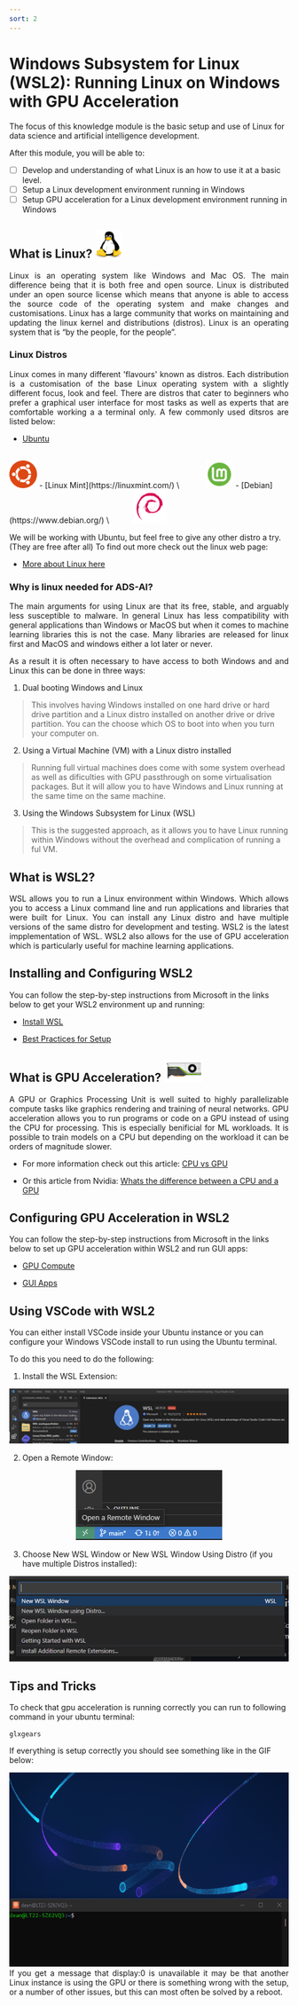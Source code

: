 ```yaml
---
sort: 2
---
```


# Windows Subsystem for Linux (WSL2): Running Linux on Windows with GPU Acceleration

The focus of this knowledge module is the basic setup and use of Linux for data science and artificial intelligence development.

After this module, you will be able to:
- [ ] Develop and understanding of what Linux is an how to use it at a basic level.
- [ ] Setup a Linux development environment running in Windows
- [ ] Setup GPU acceleration for a Linux development environment running in Windows

## What is Linux? <img src="Images/Linux.png" width="50" height="50" />
<div style="text-align: justify">
Linux is an operating system like Windows and Mac OS. The main difference being that it is both free and open source. Linux is distributed under an open source license which means that anyone is able to access the source code of the operating system and make changes and customisations. Linux has a large community that works on maintaining and updating the linux kernel and distributions (distros). Linux is an operating system that is “by the people, for the people”.
</div>

### Linux Distros
<div style="text-align: justify">
Linux comes in many different 'flavours' known as distros. Each distribution is a customisation of the base Linux operating system with a slightly different focus, look and feel. There are distros that cater to beginners who prefer a graphical user interface for most tasks as well as experts that are comfortable working a a terminal only. A few commonly used ditsros are listed below:
</div>

- [Ubuntu](https://ubuntu.com/) \
&nbsp;&nbsp;&nbsp;&nbsp;&nbsp;&nbsp;&nbsp;&nbsp;&nbsp;&nbsp;
<img src="Images/ubuntu-logo.png" width="50" height="50" />
- [Linux Mint](https://linuxmint.com/) \
&nbsp;&nbsp;&nbsp;&nbsp;&nbsp;&nbsp;&nbsp;&nbsp;&nbsp;&nbsp;&nbsp;<img src="Images/Linux_Mint_logo_without_wordmark.svg.png" width="50" height="50" />
- [Debian](https://www.debian.org/) \
&nbsp;&nbsp;&nbsp;&nbsp;&nbsp;&nbsp;&nbsp;&nbsp;&nbsp;
<img src="Images/debian.png" width="60" height="60" />

We will be working with Ubuntu, but feel free to give any other distro a try. (They are free after all) 
To find out more check out the linux web page:

- [More about Linux here](https://www.linux.com/what-is-linux/)


### Why is linux needed for ADS-AI?
<div style="text-align: justify">
The main arguments for using Linux are that its free, stable, and arguably less susceptible to malware. In general Linux has less compatibility with general applications than Windows or MacOS but when it comes to machine learning libraries this is not the case. Many libraries are released for linux first and MacOS and windows either a lot later or never.  

As a result it is often necessary to have access to both Windows and and Linux this can be done in three ways:
</div>

1. Dual booting Windows and Linux 
> This involves having Windows installed on one hard drive or hard drive partition and a Linux distro installed on another drive or drive partition. You can the choose which OS to boot into when you turn your computer on.  

2. Using a Virtual Machine (VM) with a Linux distro installed
> Running full virtual machines does come with some system overhead as well as dificulties with GPU passthrough on some virtualisation packages. But it will allow you to have Windows and Linux running at the same time on the same machine.

3. Using the Windows Subsystem for Linux (WSL) 
> This is the suggested approach, as it allows you to have Linux running within Windows without the overhead and complication of running a ful VM.

## What is WSL2?
<div style="text-align: justify">
WSL allows you to run a Linux environment within Windows. Which allows you to access a Linux command line and run applications and libraries that were built for Linux. You can install any Linux distro and have multiple versions of the same distro for development and testing. WSL2 is the latest impplementation of WSL. WSL2 also allows for the use of GPU acceleration which is particularly useful for machine learning applications. 
</div>

## Installing and Configuring WSL2

You can follow the step-by-step instructions from Microsoft in the links below to get your WSL2 environment up and running:

- [Install WSL](https://learn.microsoft.com/en-us/windows/wsl/install)

- [Best Practices for Setup](https://learn.microsoft.com/en-us/windows/wsl/setup/environment)

## What is GPU Acceleration? <img src="Images/gpu.png" height="40" />
<div style="text-align: justify">
A GPU or Graphics Processing Unit is well suited to highly parallelizable compute tasks like graphics rendering and training of neural networks. GPU acceleration allows you to run programs or code on a GPU instead of using the CPU for processing. This is especially benificial for ML workloads. It is possible to train models on a CPU but depending on the workload it can be orders of magnitude slower. 
</div>

- For more information check out this article: [CPU vs GPU](https://thinkml.ai/cpu-vs-gpu-in-machine-learning-algorithms-which-is-better/)

- Or this article from Nvidia: [Whats the difference between a CPU and a GPU](https://blogs.nvidia.com/blog/2009/12/16/whats-the-difference-between-a-cpu-and-a-gpu/)

## Configuring GPU Acceleration in WSL2
You can follow the step-by-step instructions from Microsoft in the links below to set up GPU acceleration within WSL2 and run GUI apps:

- [GPU Compute](https://learn.microsoft.com/en-us/windows/wsl/tutorials/gpu-compute)

- [GUI Apps](https://learn.microsoft.com/en-us/windows/wsl/tutorials/gui-apps)


## Using VSCode with WSL2
You can either install VSCode inside your Ubuntu instance or you can configure your Windows VSCode install to run using the Ubuntu terminal.

To do this you need to do the following:

1. Install the WSL Extension:

<div style="text-align: center"> 
<img src="Images/WSLVSCodeExtension.png">
</div>

2. Open a Remote Window:

<div style="text-align: center"> 
<img src="Images/OpenRemoteWindow.png">
</div>

3. Choose New WSL Window or New WSL Window Using Distro (if you have multiple Distros installed):
<div style="text-align: center"> 
<img src="Images/NewWSLWindow.png">
</div>

## Tips and Tricks
To check that gpu acceleration is running correctly you can run to following command in your ubuntu terminal:

    glxgears

If everything is setup correctly you should see something like in the GIF below:
<div style="text-align: center">   
<img src="Images/glxgears.gif" height="350" />
</div>

<div style="text-align: justify"> 
If you get a message that display:0 is unavailable it may be that another Linux instance is using the GPU or there is something wrong with the setup, or a number of other issues, but this can most often be solved by a reboot.
</div>




